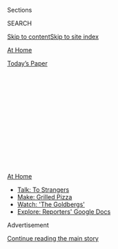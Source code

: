 <div id="app">

<div>

<div>

<div>

<div class="NYTAppHideMasthead css-1q2w90k e1suatyy0">

<div class="section css-ui9rw0 e1suatyy2">

<div class="css-eph4ug er09x8g0">

<div class="css-6n7j50">

</div>

<span class="css-1dv1kvn">Sections</span>

<div class="css-10488qs">

<span class="css-1dv1kvn">SEARCH</span>

</div>

[Skip to content](#site-content)[Skip to site index](#site-index)

</div>

<div id="masthead-section-label" class="css-1wr3we4 eaxe0e00">

[At
Home](https://www.nytimes.com/spotlight/at-home)

</div>

<div class="css-10698na e1huz5gh0">

</div>

</div>

<div id="masthead-bar-one" class="section hasLinks css-15hmgas e1csuq9d3">

<div class="css-uqyvli e1csuq9d0">

</div>

<div class="css-1uqjmks e1csuq9d1">

</div>

<div class="css-9e9ivx">

[](https://myaccount.nytimes.com/auth/login?response_type=cookie&client_id=vi)

</div>

<div class="css-1bvtpon e1csuq9d2">

[Today’s
Paper](https://www.nytimes.com/section/todayspaper)

</div>

</div>

</div>

</div>

<div data-aria-hidden="false">

<div id="site-content" data-role="main">

<div>

<div class="css-1aor85t" style="opacity:0.000000001;z-index:-1;visibility:hidden">

<div class="css-1hqnpie">

<div class="css-epjblv">

<span class="css-17xtcya">[At
Home](/spotlight/at-home)</span><span class="css-x15j1o">|</span><span class="css-fwqvlz">Shed
Your Quarantine Skin (and Hair and Nails),
Safely</span>

</div>

<div class="css-k008qs">

<div class="css-1iwv8en">

<span class="css-18z7m18"></span>

<div>

</div>

</div>

<span class="css-1n6z4y">https://nyti.ms/3fYmgWY</span>

<div class="css-1705lsu">

<div class="css-4xjgmj">

<div class="css-4skfbu" data-role="toolbar" data-aria-label="Social Media Share buttons, Save button, and Comments Panel with current comment count" data-testid="share-tools">

  - 
  - 
  - 
  - 
    
    <div class="css-6n7j50">
    
    </div>

  - 

</div>

</div>

</div>

</div>

</div>

</div>

<div id="NYT_TOP_BANNER_REGION" class="css-13pd83m">

<div>

<div id="maps-athome-menu" class="section interactive-content interactive-size-medium css-1edisqu">

<div class="css-17ih8de interactive-body">

<div class="at-home-nav__innerContainer">

<div class="at-home-nav__title">

[At
Home](https://www.nytimes.com/spotlight/at-home?action=click&pgtype=Article&state=default&region=TOP_BANNER&context=at_home_menu)

</div>

  - [Talk: To
    Strangers](https://www.nytimes.com/2020/08/03/well/family/the-benefits-of-talking-to-strangers.html?action=click&pgtype=Article&state=default&region=TOP_BANNER&context=at_home_menu)
  - [Make: Grilled
    Pizza](https://www.nytimes.com/2020/08/01/at-home/coronavirus-make-pizza-on-a-grill.html?action=click&pgtype=Article&state=default&region=TOP_BANNER&context=at_home_menu)
  - [Watch: 'The
    Goldbergs'](https://www.nytimes.com/2020/07/31/arts/television/goldbergs-abc-stream.html?action=click&pgtype=Article&state=default&region=TOP_BANNER&context=at_home_menu)
  - [Explore: Reporters' Google
    Docs](https://www.nytimes.com/interactive/2020/at-home/even-more-reporters-editors-diaries-lists-recommendations.html?action=click&pgtype=Article&state=default&region=TOP_BANNER&context=at_home_menu)

</div>

</div>

</div>

</div>

</div>

<div id="top-wrapper" class="css-1sy8kpn">

<div id="top-slug" class="css-l9onyx">

Advertisement

</div>

[Continue reading the main
story](#after-top)

<div class="ad top-wrapper" style="text-align:center;height:100%;display:block;min-height:250px">

<div id="top" class="place-ad" data-position="top" data-size-key="top">

</div>

</div>

<div id="after-top">

</div>

</div>

<div>

<div id="sponsor-wrapper" class="css-1hyfx7x">

<div id="sponsor-slug" class="css-19vbshk">

Supported by

</div>

[Continue reading the main
story](#after-sponsor)

<div id="sponsor" class="ad sponsor-wrapper" style="text-align:center;height:100%;display:block">

</div>

<div id="after-sponsor">

</div>

</div>

<div class="css-186x18t">

</div>

<div class="css-1vkm6nb ehdk2mb0">

# Shed Your Quarantine Skin (and Hair and Nails), Safely

</div>

If you venture out for a treatment or trim, you might encounter
plexiglass barriers, tons of cleaning supplies, fewer clients at a time
and higher
prices.

<div class="css-79elbk" data-testid="photoviewer-wrapper">

<div class="css-z3e15g" data-testid="photoviewer-wrapper-hidden">

</div>

<div class="css-1a48zt4 ehw59r15" data-testid="photoviewer-children">

![<span class="css-cnj6d5 e1z0qqy90" itemprop="copyrightHolder"><span class="css-1ly73wi e1tej78p0">Credit...</span><span><span>Rose
Wong</span></span></span>](https://static01.nyt.com/images/2020/07/26/multimedia/26ah-beauty/26ah-beauty-articleLarge.jpg?quality=75&auto=webp&disable=upscale)

</div>

</div>

<div class="css-18e8msd">

<div class="css-vp77d3 epjyd6m0">

<div class="css-1baulvz">

By [<span class="css-1baulvz last-byline" itemprop="name">Katherine
Cusumano</span>](https://www.nytimes.com/by/katherine-cusumano)

</div>

</div>

  - July 25,
    2020

  - 
    
    <div class="css-4xjgmj">
    
    <div class="css-d8bdto" data-role="toolbar" data-aria-label="Social Media Share buttons, Save button, and Comments Panel with current comment count" data-testid="share-tools">
    
      - 
      - 
      - 
      - 
        
        <div class="css-6n7j50">
        
        </div>
    
      - 
    
    </div>
    
    </div>

</div>

</div>

<div class="section meteredContent css-1r7ky0e" name="articleBody" itemprop="articleBody">

<div class="css-1fanzo5 StoryBodyCompanionColumn">

<div class="css-53u6y8">

As areas around the country reopen following months of lockdowns, people
are emerging from their homes with shaggy hair, translucent skin and
claw-like fingernails — and then rushing to make self-care appointments.
“The bathhouse has been booked out every day that we’ve been open,” said
Andrew Nehlig, the owner of Sauna House, in Asheville, N.C., which
reopened last month.

You might be overdue for some general maintenance, or perhaps you need
to undo some
[do-it-yourself](https://www.nytimes.com/2020/04/02/t-magazine/home-hair-care-tips-coronavirus.html)
quarantine beauty treatments that went awry. Or you might want to catch
up with your stylist or technician. “There’s sort of a shrink
relationship,” said Jane Hong, the chief executive of the Manhattan nail
salon and retailer Paintbox. “This is why we’re here on earth, not to
live in isolation but to help one another, support one another and speak
to one another.” Perhaps your look affirms your very sense of self:
Khane Kutzwell, whose Brooklyn barber shop, Camera Ready Kutz,
[primarily](https://www.nytimes.com/2020/03/11/nyregion/nyc-queer-black-barbershops.html)
serves the L.G.B.T.Q. community, noted that hair styling “is a
super-duper big thing” for some of her queer and transgender clients.

Should you decide to venture out, you may be wondering how to stay safer
during a haircut, wax or manicure. “It’s reducing the risk, not
eliminating the risk,” said Wafaa El-Sadr, a professor of epidemiology
and medicine at Columbia University’s Mailman School of Public Health.
“Nobody can tell you it’s safe to do x, y and z. We can make x, y and
z as safe as possible.”

## Check the regulations in your area.

Local safety guidelines, as well as measures adopted by salons and spas,
can help mitigate your chance of contracting or spreading Covid-19. In
some cities, certain services, like facials and facial waxing, are
[unavailable](https://www.governor.ny.gov/sites/governor.ny.gov/files/atoms/files/Personal_Care_Summary_Guidelines.pdf).
Communal facilities — like steam rooms, saunas and baths — might be
[closed](https://www.northjersey.com/story/news/coronavirus/2020/06/12/nj-reopening-plan-spas-tanning-salons-can-reopen-june-22-murphy-says/3175833001/),
or their capacities dramatically reduced. Plexiglass
[barriers](https://www.cdc.gov/coronavirus/2019-ncov/community/organizations/nail-salon-employers.html)
may separate you from the receptionist, people in neighboring chairs and
even your manicurist; ventilation systems may pump filtered air into the
room. The amenities you’re used to — a cup of tea or snacks — may have
disappeared. There will be cleaning supplies everywhere. (“We could kill
pretty much anything that lives,” said Gabrielle Ophals, a co-founder of
the Manhattan spa Haven.) And everyone will be wearing a mask.

</div>

</div>

<div class="css-1fanzo5 StoryBodyCompanionColumn">

<div class="css-53u6y8">

The first thing to ask yourself, according to Celine Gounder, an
infectious disease expert and former assistant health commissioner for
New York City, is whether there’s still widespread community
transmission in your area. If there is, she said, “then I think as with
anything, whether it’s school reopenings or nonessential services — and
to me, this is a nonessential service — those need to be shut down until
you can get your community transmission under control.” Some areas that
forged ahead with reopenings
[are](https://www.nytimes.com/interactive/2020/us/states-reopen-map-coronavirus.html)
pausing or even rolling back those plans; in Los Angeles County,
personal care facilities that began operating again in mid-June are
[now](http://www.ph.lacounty.gov/media/Coronavirus/docs/protocols/Reopening_PersonalCare.pdf)
limited to treating clients outdoors.

## Evaluate the risk to yourself and others.

If a treatment is available to you, reflect on how essential it is, and
how much you’ll be exposing yourself if you receive it. “Step back one
step and think, ‘Do I need to do this or do I want to do it?’” Dr.
El-Sadr said. **** When it comes to assessing the relative risk of
different appointments, she explained, there are two primary variables:
the duration of your treatment and your distance from the person
providing your service. Time can vary widely (think of a polish change
compared with a full Mani-Pedi), and you should try to limit the length
of your appointment, but one thing is constant: It’s nearly impossible
to maintain a six-foot distance. Consider, too, how many other people
will be in the room; a private therapy is inevitably safer than one that
places you in a room with several other people.

The risk also increases for you — and the person providing your service
— if you have to remove your mask or they have to touch your face. So
you should forego lip and eyebrow waxes or threading, facials and
professional makeup artistry. And Shari Lipner, a dermatologist at
Weill-Cornell Medical Center who specializes in nail disorders,
recommends skipping the cuticle trim that usually accompanies a
manicure, since cuticles help seal off the nail beds from
microorganisms.

## Book an appointment.

In the past, you may have dipped out during your lunch break for a
manicure or bikini wax, but, these days, there’s comfort to be found in
planning ahead. Plus, some salons and spas aren’t yet taking walk-in
clients and will turn you away unless they have a stylist, technician or
massage therapist available at that exact moment.

Before the pandemic, Sauna House’s clientele primarily consisted of
walk-ins; now, it operates entirely by appointment. “We created a whole
new business,” Mr. Nehlig said. He reduced the capacity of the bathhouse
from 28 people to eight, established a time limit inside and increased
the time between massage appointments from 15 minutes to 30 minutes.
These measures help maintain social distancing and allow a buffer period
for sanitizing.

</div>

</div>

<div class="css-1fanzo5 StoryBodyCompanionColumn">

<div class="css-53u6y8">

As a result, bookings are both more necessary — and harder to come by.
You can also find out if the facility takes private appointments, or
whether your stylist is making house calls.

</div>

</div>

<div>

</div>

<div class="css-1fanzo5 StoryBodyCompanionColumn">

<div class="css-53u6y8">

## Review the business’s guidelines.

Start by checking the salon’s or spa’s website, which may outline its
rules and regulations. This makes the process safer and more seamless,
and reduces frustration on both ends. Plan for the waiting room to be
closed, and some
[restrooms](https://www.nytimes.com/2020/06/24/style/coronavirus-public-bathrooms.html)
might be restricted to employee use, so think twice about guzzling a
liter of water before you arrive.

If you have questions, reach out by phone or email to clarify the
procedures. Dr. El-Sadr recommends making sure that the shop is
operating at a reduced capacity, with ample space among chairs, and that
everyone is wearing a mask. You may also be asked to complete a health
screening online or over the phone before your visit and to have your
temperature taken upon arrival.

“The most important thing is, if you have any symptoms, don’t go,” Dr.
Gounder said. “Be honest about it.” Some businesses have waived
cancellation fees to encourage you to stay home if you feel the
slightest bit under the weather.

## Bring your own supplies, especially your mask.

Carry hand sanitizer and disinfectant wipes. Some nail salons [might
ask](https://www.glamour.com/story/nail-salon-coronavirus-safety) that
you bring your own tools, if you have them — a practice that Dr. Lipner
also suggests. (Discard or sanitize them after your manicure.) Most of
all, don’t forget your
[mask](https://www.nytimes.com/2020/05/22/at-home/best-face-masks-fashion-coronavirus.html),
and consider bringing an extra in case it gets wet or dirty during the
course of your treatment. If you’re going for a haircut, ensure you have
a well-fitting mask that goes behind your ears, rather than around the
back of your head.

Wearing a mask is, as Dr. Gounder put it, “the No. 1, 2 and 3 most
important thing that a client can be doing” to reduce the risk of
contracting or spreading Covid-19. A [recent, widely cited
report](https://www.cdc.gov/mmwr/volumes/69/wr/mm6928e2.htm) by the
Centers for Disease Control and Prevention underscored this: In
Springfield, Mo., two hair stylists continued coming to work, days after
they began to feel sick. Together, they exposed 139 people to the virus
— none of whom reported symptoms in the two weeks after. Around 98
percent of the clients interviewed by the C.D.C. said they were wearing
a mask during their appointments.

</div>

</div>

<div class="css-1fanzo5 StoryBodyCompanionColumn">

<div class="css-53u6y8">

## Be patient — and tip handsomely.

Stylists, barbers, estheticians and other personal care professionals
are on the front lines of the pandemic. They work face-to-face with —
and, often, within a couple inches of — their clients. “The vast
majority of people working in these industries are women, and many of
them women of color,” Dr. Gounder said. (Her new podcast, “Epidemic,”
recently aired an episode on the effect of the pandemic among beauty
professionals.) “So that definitely contributes to exacerbation of the
disparities we’ve seen in terms of who’s affected by Covid.”

The economic toll of the coronavirus shutdowns has been especially steep
among the small businesses that closed from March into June and July. So
as shops reopen, don’t be surprised to see higher prices, and be
prepared to tip to excess.

As everyone gets accustomed to this new normal, try compassion. (“We’re
nervous, too\!” read the website of one Austin nail salon before
reopening in June.) And if you remain uncomfortable with going out for
the sake of your hair, nails or skin, there are other ways to support
your friends in the beauty industry. Shoot them a Venmo or buy a gift
card for a future appointment — and [trim your own
bangs](https://www.nytimes.com/2020/04/23/style/self-care/quarantine-cut-your-own-bangs-coronavirus.html).

</div>

</div>

</div>

<div>

</div>

<div>

</div>

<div>

</div>

<div>

<div id="bottom-wrapper" class="css-1ede5it">

<div id="bottom-slug" class="css-l9onyx">

Advertisement

</div>

[Continue reading the main
story](#after-bottom)

<div id="bottom" class="ad bottom-wrapper" style="text-align:center;height:100%;display:block;min-height:90px">

</div>

<div id="after-bottom">

</div>

</div>

</div>

</div>

</div>

## Site Index

<div>

</div>

## Site Information Navigation

  - [© <span>2020</span> <span>The New York Times
    Company</span>](https://help.nytimes.com/hc/en-us/articles/115014792127-Copyright-notice)

<!-- end list -->

  - [NYTCo](https://www.nytco.com/)
  - [Contact
    Us](https://help.nytimes.com/hc/en-us/articles/115015385887-Contact-Us)
  - [Work with us](https://www.nytco.com/careers/)
  - [Advertise](https://nytmediakit.com/)
  - [T Brand Studio](http://www.tbrandstudio.com/)
  - [Your Ad
    Choices](https://www.nytimes.com/privacy/cookie-policy#how-do-i-manage-trackers)
  - [Privacy](https://www.nytimes.com/privacy)
  - [Terms of
    Service](https://help.nytimes.com/hc/en-us/articles/115014893428-Terms-of-service)
  - [Terms of
    Sale](https://help.nytimes.com/hc/en-us/articles/115014893968-Terms-of-sale)
  - [Site
    Map](https://spiderbites.nytimes.com)
  - [Help](https://help.nytimes.com/hc/en-us)
  - [Subscriptions](https://www.nytimes.com/subscription?campaignId=37WXW)

</div>

</div>

</div>

</div>
